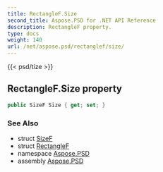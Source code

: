 ```yaml
---
title: RectangleF.Size
second_title: Aspose.PSD for .NET API Reference
description: RectangleF property. 
type: docs
weight: 140
url: /net/aspose.psd/rectanglef/size/
---
```

{{< psd/tize >}}
## RectangleF.Size property

```csharp
public SizeF Size { get; set; }
```

### See Also

* struct [SizeF](../../sizef/)
* struct [RectangleF](../)
* namespace [Aspose.PSD](../../rectanglef/)
* assembly [Aspose.PSD](../../../)


